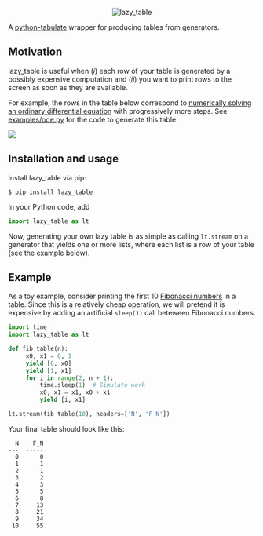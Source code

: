 <p align="center">
  <img alt="lazy_table" src="https://raw.githubusercontent.com/parsiad/lazy-table/master/logo.png">
</p>

A [python-tabulate](https://github.com/astanin/python-tabulate) wrapper for producing tables from generators.

## Motivation

lazy_table is useful when (*i*) each row of your table is generated by a possibly expensive computation and (*ii*) you want to print rows to the screen as soon as they are available.

For example, the rows in the table below correspond to [numerically solving an ordinary differential equation](https://en.wikipedia.org/wiki/Numerical_methods_for_ordinary_differential_equations) with progressively more steps. See [examples/ode.py](https://raw.githubusercontent.com/parsiad/lazy-table/master/examples/ode.py) for the code to generate this table.

![](https://raw.githubusercontent.com/parsiad/lazy-table/master/examples/ode.gif)

## Installation and usage

Install lazy_table via pip:

```console
$ pip install lazy_table
```

In your Python code, add

```python
import lazy_table as lt
```

Now, generating your own lazy table is as simple as calling `lt.stream` on a generator that yields one or more lists, where each list is a row of your table (see the example below).

## Example

As a toy example, consider printing the first 10 [Fibonacci numbers](https://en.wikipedia.org/wiki/Fibonacci_number) in a table.
Since this is a relatively cheap operation, we will pretend it is expensive by adding an artificial `sleep(1)` call beteween Fibonacci numbers.

```python
import time
import lazy_table as lt

def fib_table(n):
     x0, x1 = 0, 1
     yield [0, x0]
     yield [1, x1]
     for i in range(2, n + 1):
         time.sleep(1)  # Simulate work
         x0, x1 = x1, x0 + x1
         yield [i, x1]

lt.stream(fib_table(10), headers=['N', 'F_N'])
```

Your final table should look like this:

```
  N    F_N
---  -----
  0      0
  1      1
  2      1
  3      2
  4      3
  5      5
  6      8
  7     13
  8     21
  9     34
 10     55
```
